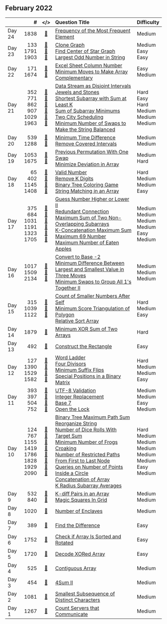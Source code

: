 ## February 2022

||#|</>|Question Title|Difficulty|
|:--|--:|:-:|:--|:--|
|Day 24|1838|[📎](../src/q_1801_1850/q1838.cc)|[Frequency of the Most Frequent Element](https://leetcode.com/problems/frequency-of-the-most-frequent-element/)|Medium|
|Day 23|133<br>1791<br>1903|[📎](../src/q_101_150/q0133.cc)<br>[📎](../src/q_1751_1800/q1791.cc)<br>[📎](../src/q_1901_1950/q1903.cc)|[Clone Graph](https://leetcode.com/problems/clone-graph/)<br>[Find Center of Star Graph](https://leetcode.com/problems/find-center-of-star-graph/)<br>[Largest Odd Number in String](https://leetcode.com/problems/largest-odd-number-in-string/)|Medium<br>Easy<br>Easy|
|Day 22|171<br>1674|[📎](../src/q_151_200/q0171.cc)<br>[📎](../src/q_1651_1700/q1674.cc)|[Excel Sheet Column Number](https://leetcode.com/problems/excel-sheet-column-number/)<br>[Minimum Moves to Make Array Complementary](https://leetcode.com/problems/minimum-moves-to-make-array-complementary/)|Easy<br>Medium|
|Day 21|352<br>771<br>862<br>907<br>1029<br>1963|[📎](../src/q_351_400/q0352.cc)<br>[📎](../src/q_751_800/q0771.cc)<br>[📎](../src/q_851_900/q0862.cc)<br>[📎](../src/q_901_950/q0907.cc)<br>[📎](../src/q_1001_1050/q1029.cc)<br>[📎](../src/q_1951_2000/q1963.cc)|[Data Stream as Disjoint Intervals](https://leetcode.com/problems/data-stream-as-disjoint-intervals/)<br>[Jewels and Stones](https://leetcode.com/problems/jewels-and-stones/)<br>[Shortest Subarray with Sum at Least K](https://leetcode.com/problems/shortest-subarray-with-sum-at-least-k/)<br>[Sum of Subarray Minimums](https://leetcode.com/problems/sum-of-subarray-minimums/)<br>[Two City Scheduling](https://leetcode.com/problems/two-city-scheduling/)<br>[Minimum Number of Swaps to Make the String Balanced](https://leetcode.com/problems/minimum-number-of-swaps-to-make-the-string-balanced/)|Hard<br>Easy<br>Hard<br>Medium<br>Medium<br>Medium|
|Day 20|539<br>1288|[📎](../src/q_501_550/q0539.cc)<br>[📎](../src/q_1251_1300/q1288.cc)|[Minimum Time Difference](https://leetcode.com/problems/minimum-time-difference/)<br>[Remove Covered Intervals](https://leetcode.com/problems/remove-covered-intervals/)|Medium<br>Medium|
|Day 19|1053<br>1675|[📎](../src/q_1051_1100/q1053.cc)<br>[📎](../src/q_1651_1700/q1675.cc)|[Previous Permutation With One Swap](https://leetcode.com/problems/previous-permutation-with-one-swap/)<br>[Minimize Deviation in Array](https://leetcode.com/problems/minimize-deviation-in-array/)|Medium<br>Hard|
|Day 18|65<br>402<br>1145<br>1408|[📎](../src/q_51_100/q0065.cc)<br>[📎](../src/q_401_450/q0402.cc)<br>[📎](../src/q_1101_1150/q1145.cc)<br>[📎](../src/q_1401_1450/q1408.cc)|[Valid Number](https://leetcode.com/problems/valid-number/)<br>[Remove K Digits](https://leetcode.com/problems/remove-k-digits/)<br>[Binary Tree Coloring Game](https://leetcode.com/problems/binary-tree-coloring-game/)<br>[String Matching in an Array](https://leetcode.com/problems/string-matching-in-an-array/)|Hard<br>Medium<br>Medium<br>Easy|
|Day 17|375<br>684<br>1031<br>1191<br>1323<br>1705|[📎](../src/q_351_400/q0375.cc)<br>[📎](../src/q_651_700/q0684.cc)<br>[📎](../src/q_1001_1050/q1031.cc)<br>[📎](../src/q_1151_1200/q1191.cc)<br>[📎](../src/q_1301_1350/q1323.cc)<br>[📎](../src/q_1701_1750/q1705.cc)|[Guess Number Higher or Lower II](https://leetcode.com/problems/guess-number-higher-or-lower-ii/)<br>[Redundant Connection](https://leetcode.com/problems/redundant-connection/)<br>[Maximum Sum of Two Non-Overlapping Subarrays](https://leetcode.com/problems/maximum-sum-of-two-non-overlapping-subarrays/)<br>[K-Concatenation Maximum Sum](https://leetcode.com/problems/k-concatenation-maximum-sum/)<br>[Maximum 69 Number](https://leetcode.com/problems/maximum-69-number/)<br>[Maximum Number of Eaten Apples](https://leetcode.com/problems/maximum-number-of-eaten-apples/)|Medium<br>Medium<br>Medium<br>Medium<br>Easy<br>Medium|
|Day 16|1017<br>1509<br>2134|[📎](../src/q_1001_1050/q1017.cc)<br>[📎](../src/q_1501_1550/q1509.cc)<br>[📎](../src/q_2101_2150/q2134.cc)|[Convert to Base -2](https://leetcode.com/problems/convert-to-base-2/)<br>[Minimum Difference Between Largest and Smallest Value in Three Moves](https://leetcode.com/problems/minimum-difference-between-largest-and-smallest-value-in-three-moves/)<br>[Minimum Swaps to Group All 1's Together II](https://leetcode.com/problems/minimum-swaps-to-group-all-1s-together-ii/)|Medium<br>Medium<br>Medium|
|Day 15|315<br>1039<br>1122|[📎](../src/q_301_350/q0315.cc)<br>[📎](../src/q_1001_1050/q1039.cc)<br>[📎](../src/q_1101_1150/q1122.cc)|[Count of Smaller Numbers After Self](https://leetcode.com/problems/count-of-smaller-numbers-after-self/)<br>[Minimum Score Triangulation of Polygon](https://leetcode.com/problems/minimum-score-triangulation-of-polygon/)<br>[Relative Sort Array](https://leetcode.com/problems/relative-sort-array/)|Hard<br>Medium<br>Easy|
|Day 14|1879|[📎](../src/q_1851_1900/q1879.cc)|[Minimum XOR Sum of Two Arrays](https://leetcode.com/problems/minimum-xor-sum-of-two-arrays/)|Hard|
|Day 13|492|[📎](../src/q_451_500/q0492.cc)|[Construct the Rectangle](https://leetcode.com/problems/construct-the-rectangle/)|Easy|
|Day 12|127<br>1390<br>1529<br>1582|[📎](../src/q_101_150/q0127.cc)<br>[📎](../src/q_1351_1400/q1390.cc)<br>[📎](../src/q_1501_1550/q1529.cc)<br>[📎](../src/q_1551_1600/q1582.cc)|[Word Ladder](https://leetcode.com/problems/word-ladder/)<br>[Four Divisors](https://leetcode.com/problems/four-divisors/)<br>[Minimum Suffix Flips](https://leetcode.com/problems/minimum-suffix-flips/)<br>[Special Positions in a Binary Matrix](https://leetcode.com/problems/special-positions-in-a-binary-matrix/)|Hard<br>Medium<br>Medium<br>Easy|
|Day 11|393<br>397<br>504<br>752|[📎](../src/q_351_400/q0393.cc)<br>[📎](../src/q_351_400/q0397.cc)<br>[📎](../src/q_501_550/q0504.cc)<br>[📎](../src/q_751_800/q0752.cc)|[UTF-8 Validation](https://leetcode.com/problems/utf-8-validation/)<br>[Integer Replacement](https://leetcode.com/problems/integer-replacement/)<br>[Base 7](https://leetcode.com/problems/base-7/)<br>[Open the Lock](https://leetcode.com/problems/open-the-lock/)|Medium<br>Medium<br>Easy<br>Medium|
|Day 10|124<br>767<br>1155<br>1419<br>1786<br>1828<br>1929<br>2090|[📎](../src/q_101_150/q0124.cc)<br>[📎](../src/q_751_800/q0767.cc)<br>[📎](../src/q_1151_1200/q1155.cc)<br>[📎](../src/q_1401_1450/q1419.cc)<br>[📎](../src/q_1751_1800/q1786.cc)<br>[📎](../src/q_1801_1850/q1828.cc)<br>[📎](../src/q_1901_1950/q1929.cc)<br>[📎](../src/q_2051_2100/q2090.cc)|[Binary Tree Maximum Path Sum](https://leetcode.com/problems/binary-tree-maximum-path-sum/)<br>[Reorganize String](https://leetcode.com/problems/reorganize-string/)<br>[Number of Dice Rolls With Target Sum](https://leetcode.com/problems/number-of-dice-rolls-with-target-sum/)<br>[Minimum Number of Frogs Croaking](https://leetcode.com/problems/minimum-number-of-frogs-croaking/)<br>[Number of Restricted Paths From First to Last Node](https://leetcode.com/problems/number-of-restricted-paths-from-first-to-last-node/)<br>[Queries on Number of Points Inside a Circle](https://leetcode.com/problems/queries-on-number-of-points-inside-a-circle/)<br>[Concatenation of Array](https://leetcode.com/problems/concatenation-of-array/)<br>[K Radius Subarray Averages](https://leetcode.com/problems/k-radius-subarray-averages/)|Hard<br>Medium<br>Medium<br>Medium<br>Medium<br>Medium<br>Easy<br>Medium|
|Day 9|532<br>840|[📎](../src/q_501_550/q0532.cc)<br>[📎](../src/q_801_850/q0840.cc)|[K-diff Pairs in an Array](https://leetcode.com/problems/k-diff-pairs-in-an-array/)<br>[Magic Squares In Grid](https://leetcode.com/problems/magic-squares-in-grid/)|Medium<br>Medium|
|Day 8|1020|[📎](../src/q_1001_1050/q1020.cc)|[Number of Enclaves](https://leetcode.com/problems/number-of-enclaves/)|Medium|
|Day 7|389|[📎](../src/q_351_400/q0389.cc)|[Find the Difference](https://leetcode.com/problems/find-the-difference/)|Easy|
|Day 6|1752|[📎](../src/q_1751_1800/q1752.cc)|[Check if Array Is Sorted and Rotated](https://leetcode.com/problems/check-if-array-is-sorted-and-rotated/)|Easy|
|Day 5|1720|[📎](../src/q_1701_1750/q1720.cc)|[Decode XORed Array](https://leetcode.com/problems/decode-xored-array/)|Easy|
|Day 4|525|[📎](../src/q_501_550/q0525.cc)|[Contiguous Array](https://leetcode.com/problems/contiguous-array/)|Medium|
|Day 3|454|[📎](../src/q_451_500/q0454.cc)|[4Sum II](https://leetcode.com/problems/4sum-ii/)|Medium|
|Day 2|1081|[📎](../src/q_1051_1100/q1081.cc)|[Smallest Subsequence of Distinct Characters](https://leetcode.com/problems/smallest-subsequence-of-distinct-characters/)|Medium|
|Day 1|1267|[📎](../src/q_1251_1300/q1267.cc)|[Count Servers that Communicate](https://leetcode.com/problems/count-servers-that-communicate/)|Medium|


